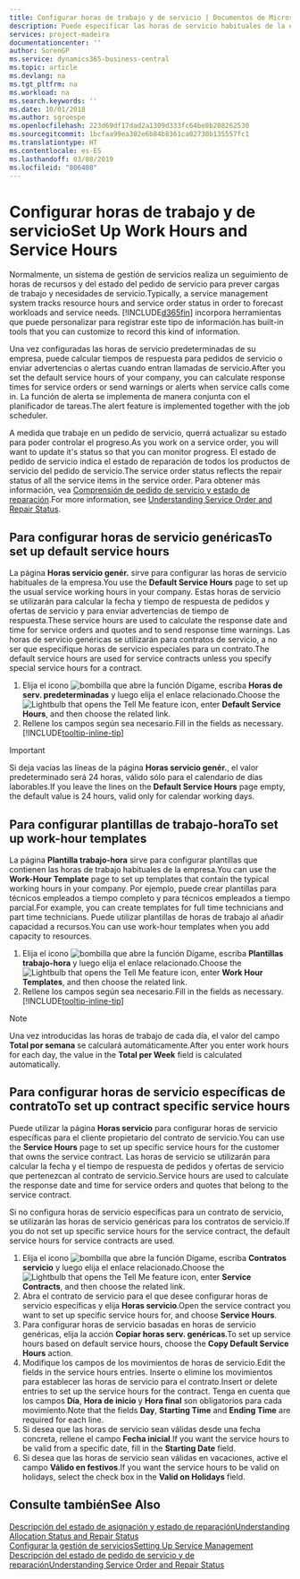 ```yaml
---
title: Configurar horas de trabajo y de servicio | Documentos de Microsoft
description: Puede especificar las horas de servicio habituales de la empresa. Estas horas de servicio se utilizarán para calcular la fecha y tiempo de respuesta de pedidos y ofertas de servicio y para enviar advertencias de tiempo de respuesta.
services: project-madeira
documentationcenter: ''
author: SorenGP
ms.service: dynamics365-business-central
ms.topic: article
ms.devlang: na
ms.tgt_pltfrm: na
ms.workload: na
ms.search.keywords: ''
ms.date: 10/01/2018
ms.author: sgroespe
ms.openlocfilehash: 223d69df17dad2a1309d333fc64be8b208262530
ms.sourcegitcommit: 1bcfaa99ea302e6b84b8361ca02730b135557fc1
ms.translationtype: HT
ms.contentlocale: es-ES
ms.lasthandoff: 03/08/2019
ms.locfileid: "806408"
---
```

# <a name="set-up-work-hours-and-service-hours"></a><span data-ttu-id="6a7af-104">Configurar horas de trabajo y de servicio</span><span class="sxs-lookup"><span data-stu-id="6a7af-104">Set Up Work Hours and Service Hours</span></span>
<span data-ttu-id="6a7af-105">Normalmente, un sistema de gestión de servicios realiza un seguimiento de horas de recursos y del estado del pedido de servicio para prever cargas de trabajo y necesidades de servicio.</span><span class="sxs-lookup"><span data-stu-id="6a7af-105">Typically, a service management system tracks resource hours and service order status in order to forecast workloads and service needs.</span></span> [!INCLUDE[d365fin](includes/d365fin_md.md)] <span data-ttu-id="6a7af-106">incorpora herramientas que puede personalizar para registrar este tipo de información.</span><span class="sxs-lookup"><span data-stu-id="6a7af-106">has built-in tools that you can customize to record this kind of information.</span></span>  
  
<span data-ttu-id="6a7af-107">Una vez configuradas las horas de servicio predeterminadas de su empresa, puede calcular tiempos de respuesta para pedidos de servicio o enviar advertencias o alertas cuando entran llamadas de servicio.</span><span class="sxs-lookup"><span data-stu-id="6a7af-107">After you set the default service hours of your company, you can calculate response times for service orders or send warnings or alerts when service calls come in.</span></span> <span data-ttu-id="6a7af-108">La función de alerta se implementa de manera conjunta con el planificador de tareas.</span><span class="sxs-lookup"><span data-stu-id="6a7af-108">The alert feature is implemented together with the job scheduler.</span></span>   
  
<span data-ttu-id="6a7af-109">A medida que trabaje en un pedido de servicio, querrá actualizar su estado para poder controlar el progreso.</span><span class="sxs-lookup"><span data-stu-id="6a7af-109">As you work on a service order, you will want to update it's status so that you can monitor progress.</span></span> <span data-ttu-id="6a7af-110">El estado de pedido de servicio indica el estado de reparación de todos los productos de servicio del pedido de servicio.</span><span class="sxs-lookup"><span data-stu-id="6a7af-110">The service order status reflects the repair status of all the service items in the service order.</span></span> <span data-ttu-id="6a7af-111">Para obtener más información, vea [Comprensión de pedido de servicio y estado de reparación](service-order-repair-status.md).</span><span class="sxs-lookup"><span data-stu-id="6a7af-111">For more information, see [Understanding Service Order and Repair Status](service-order-repair-status.md).</span></span> 

## <a name="to-set-up-default-service-hours"></a><span data-ttu-id="6a7af-112">Para configurar horas de servicio genéricas</span><span class="sxs-lookup"><span data-stu-id="6a7af-112">To set up default service hours</span></span>  
<span data-ttu-id="6a7af-113">La página **Horas servicio genér.** sirve para configurar las horas de servicio habituales de la empresa.</span><span class="sxs-lookup"><span data-stu-id="6a7af-113">You use the **Default Service Hours** page to set up the usual service working hours in your company.</span></span> <span data-ttu-id="6a7af-114">Estas horas de servicio se utilizarán para calcular la fecha y tiempo de respuesta de pedidos y ofertas de servicio y para enviar advertencias de tiempo de respuesta.</span><span class="sxs-lookup"><span data-stu-id="6a7af-114">These service hours are used to calculate the response date and time for service orders and quotes and to send response time warnings.</span></span> <span data-ttu-id="6a7af-115">Las horas de servicio genéricas se utilizarán para contratos de servicio, a no ser que especifique horas de servicio especiales para un contrato.</span><span class="sxs-lookup"><span data-stu-id="6a7af-115">The default service hours are used for service contracts unless you specify special service hours for a contract.</span></span>  
  
1. <span data-ttu-id="6a7af-116">Elija el icono ![bombilla que abre la función Dígame](media/ui-search/search_small.png "Dígame que desea hacer"), escriba **Horas de serv. predeterminadas** y luego elija el enlace relacionado.</span><span class="sxs-lookup"><span data-stu-id="6a7af-116">Choose the ![Lightbulb that opens the Tell Me feature](media/ui-search/search_small.png "Tell me what you want to do") icon, enter **Default Service Hours**, and then choose the related link.</span></span>  
2. <span data-ttu-id="6a7af-117">Rellene los campos según sea necesario.</span><span class="sxs-lookup"><span data-stu-id="6a7af-117">Fill in the fields as necessary.</span></span> [!INCLUDE[tooltip-inline-tip](includes/tooltip-inline-tip_md.md)]  
  
> [!IMPORTANT]  
>  <span data-ttu-id="6a7af-118">Si deja vacías las líneas de la página **Horas servicio genér.**, el valor predeterminado será 24 horas, válido sólo para el calendario de días laborables.</span><span class="sxs-lookup"><span data-stu-id="6a7af-118">If you leave the lines on the **Default Service Hours** page empty, the default value is 24 hours, valid only for calendar working days.</span></span>  
  
## <a name="to-set-up-work-hour-templates"></a><span data-ttu-id="6a7af-119">Para configurar plantillas de trabajo-hora</span><span class="sxs-lookup"><span data-stu-id="6a7af-119">To set up work-hour templates</span></span>
<span data-ttu-id="6a7af-120">La página **Plantilla trabajo-hora** sirve para configurar plantillas que contienen las horas de trabajo habituales de la empresa.</span><span class="sxs-lookup"><span data-stu-id="6a7af-120">You can use the **Work-Hour Template** page to set up templates that contain the typical working hours in your company.</span></span> <span data-ttu-id="6a7af-121">Por ejemplo, puede crear plantillas para técnicos empleados a tiempo completo y para técnicos empleados a tiempo parcial.</span><span class="sxs-lookup"><span data-stu-id="6a7af-121">For example, you can create templates for full time technicians and part time technicians.</span></span> <span data-ttu-id="6a7af-122">Puede utilizar plantillas de horas de trabajo al añadir capacidad a recursos.</span><span class="sxs-lookup"><span data-stu-id="6a7af-122">You can use work-hour templates when you add capacity to resources.</span></span>  
  
1. <span data-ttu-id="6a7af-123">Elija el icono ![bombilla que abre la función Dígame](media/ui-search/search_small.png "Dígame que desea hacer"), escriba **Plantillas trabajo-hora** y luego elija el enlace relacionado.</span><span class="sxs-lookup"><span data-stu-id="6a7af-123">Choose the ![Lightbulb that opens the Tell Me feature](media/ui-search/search_small.png "Tell me what you want to do") icon, enter **Work Hour Templates**, and then choose the related link.</span></span>  
2. <span data-ttu-id="6a7af-124">Rellene los campos según sea necesario.</span><span class="sxs-lookup"><span data-stu-id="6a7af-124">Fill in the fields as necessary.</span></span> [!INCLUDE[tooltip-inline-tip](includes/tooltip-inline-tip_md.md)]  
  
> [!Note]
> <span data-ttu-id="6a7af-125">Una vez introducidas las horas de trabajo de cada día, el valor del campo **Total por semana** se calculará automáticamente.</span><span class="sxs-lookup"><span data-stu-id="6a7af-125">After you enter work hours for each day, the value in the **Total per Week** field is calculated automatically.</span></span>  

## <a name="to-set-up-contract-specific-service-hours"></a><span data-ttu-id="6a7af-126">Para configurar horas de servicio específicas de contrato</span><span class="sxs-lookup"><span data-stu-id="6a7af-126">To set up contract specific service hours</span></span>  
<span data-ttu-id="6a7af-127">Puede utilizar la página **Horas servicio** para configurar horas de servicio específicas para el cliente propietario del contrato de servicio.</span><span class="sxs-lookup"><span data-stu-id="6a7af-127">You can use the **Service Hours** page to set up specific service hours for the customer that owns the service contract.</span></span> <span data-ttu-id="6a7af-128">Las horas de servicio se utilizarán para calcular la fecha y el tiempo de respuesta de pedidos y ofertas de servicio que pertenezcan al contrato de servicio.</span><span class="sxs-lookup"><span data-stu-id="6a7af-128">Service hours are used to calculate the response date and time for service orders and quotes that belong to the service contract.</span></span>  
  
<span data-ttu-id="6a7af-129">Si no configura horas de servicio específicas para un contrato de servicio, se utilizarán las horas de servicio genéricas para los contratos de servicio.</span><span class="sxs-lookup"><span data-stu-id="6a7af-129">If you do not set up specific service hours for the service contract, the default service hours for service contracts are used.</span></span>  
  
1. <span data-ttu-id="6a7af-130">Elija el icono ![bombilla que abre la función Dígame](media/ui-search/search_small.png "Dígame que desea hacer"), escriba **Contratos servicio** y luego elija el enlace relacionado.</span><span class="sxs-lookup"><span data-stu-id="6a7af-130">Choose the ![Lightbulb that opens the Tell Me feature](media/ui-search/search_small.png "Tell me what you want to do") icon, enter **Service Contracts**, and then choose the related link.</span></span>  
2. <span data-ttu-id="6a7af-131">Abra el contrato de servicio para el que desee configurar horas de servicio específicas y elija **Horas servicio**.</span><span class="sxs-lookup"><span data-stu-id="6a7af-131">Open the service contract you want to set up specific service hours for, and choose **Service Hours**.</span></span>  
4. <span data-ttu-id="6a7af-132">Para configurar horas de servicio basadas en horas de servicio genéricas, elija la acción **Copiar horas serv. genéricas**.</span><span class="sxs-lookup"><span data-stu-id="6a7af-132">To set up service hours based on default service hours, choose the **Copy Default Service Hours** action.</span></span>  
5. <span data-ttu-id="6a7af-133">Modifique los campos de los movimientos de horas de servicio.</span><span class="sxs-lookup"><span data-stu-id="6a7af-133">Edit the fields in the service hours entries.</span></span> <span data-ttu-id="6a7af-134">Inserte o elimine los movimientos para establecer las horas de servicio para el contrato.</span><span class="sxs-lookup"><span data-stu-id="6a7af-134">Insert or delete entries to set up the service hours for the contract.</span></span> <span data-ttu-id="6a7af-135">Tenga en cuenta que los campos **Día**, **Hora de inicio** y **Hora final** son obligatorios para cada movimiento.</span><span class="sxs-lookup"><span data-stu-id="6a7af-135">Note that the fields **Day**, **Starting Time** and **Ending Time** are required for each line.</span></span>  
6. <span data-ttu-id="6a7af-136">Si desea que las horas de servicio sean válidas desde una fecha concreta, rellene el campo **Fecha inicial**.</span><span class="sxs-lookup"><span data-stu-id="6a7af-136">If you want the service hours to be valid from a specific date, fill in the **Starting Date** field.</span></span>  
7. <span data-ttu-id="6a7af-137">Si desea que las horas de servicio sean válidas en vacaciones, active el campo **Válido en festivos**.</span><span class="sxs-lookup"><span data-stu-id="6a7af-137">If you want the service hours to be valid on holidays, select the check box in the **Valid on Holidays** field.</span></span>  

## <a name="see-also"></a><span data-ttu-id="6a7af-138">Consulte también</span><span class="sxs-lookup"><span data-stu-id="6a7af-138">See Also</span></span>  
[<span data-ttu-id="6a7af-139">Descripción del estado de asignación y estado de reparación</span><span class="sxs-lookup"><span data-stu-id="6a7af-139">Understanding Allocation Status and Repair Status</span></span>](service-allocation-status-and-repair-status.md)  
[<span data-ttu-id="6a7af-140">Configurar la gestión de servicios</span><span class="sxs-lookup"><span data-stu-id="6a7af-140">Setting Up Service Management</span></span>](service-setup-service.md)  
[<span data-ttu-id="6a7af-141">Descripción del estado de pedido de servicio y de reparación</span><span class="sxs-lookup"><span data-stu-id="6a7af-141">Understanding Service Order and Repair Status</span></span>](service-order-repair-status.md)  
